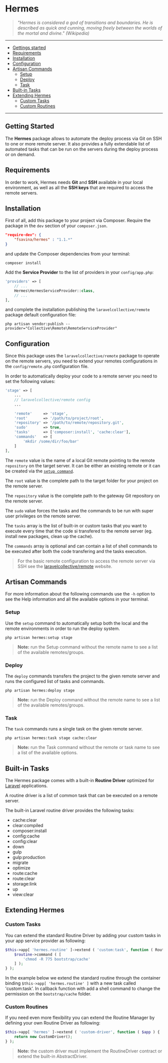# Hermes

> _"Hermes is considered a god of transitions and boundaries. He is described as quick and cunning, moving freely
between the worlds of the mortal and divine." (Wikipedia)_

***

- [Gettings started](#getting-started)
- [Requirements](#requirements)
- [Installation](#installation)
- [Configuration](#configuration)
- [Artisan Commands](#commands)
    - [Setup](#setup-command)
    - [Deploy](#deploy-command)
    - [Task](#task-command)
- [Built-in Tasks](#tasks)
- [Extending Hermes](#extending-hermes)
    - [Custom Tasks](#custom-tasks)
    - [Custom Routines](#custom-routines)

***

<a name="getting-started"></a>
## Getting Started
The **Hermes** package allows to automate the deploy process via Git on SSH to one or more remote server.
It also provides a fully extendable list of automated tasks that can be run on the servers during the deploy
process or on demand.

<a name="requirements"></a>
## Requirements
In order to work, Hermes needs **Git** and **SSH** available in your local environment, as well as all the **SSH keys**
that are required to access the remote servers.

<a name="installation"></a>
## Installation
First of all, add this package to your project via Composer. Require the package in the `dev` section of your `composer.json`.

```json
"require-dev": {
    "fsavina/hermes" : "1.1.*"
}
```

and update the Composer dependencies from your terminal:
```shell
composer install
```

Add the **Service Provider** to the list of providers in your `config/app.php`:
```php
'providers' => [
    // ...
    Hermes\HermesServiceProvider::class,
    // ...
],
```

and complete the installation publishing the `laravelcollective/remote` package default configuration file:
```shell
php artisan vendor:publish --provider="Collective\Remote\RemoteServiceProvider"
```


<a name="configuration"></a>
## Configuration
Since this package uses the `laravelcollective/remote` package to operate on the remote servers, you need
to extend your remotes configurations in the `config/remote.php` configuration file.

In order to automatically deploy your code to a remote server you need to set the following values:
```php
'stage' => [
    ...
    // laravelcollective/remote config
    ...

    'remote'     => 'stage',
    'root'       => '/path/to/project/root',
    'repository' => '/path/to/remote/repository.git',
    'sudo'       => true,
    'tasks'      => ['composer:install', 'cache:clear'],
    'commands'   => [
        'mkdir /some/dir/foo/bar'
    ]
],
```

The `remote` value is the name of a local Git remote pointing to the remote `repository` on the target server. It can be
either an existing remote or it can be created via the [`setup command`](#setup-command).

The `root` value is the complete path to the target folder for your project on the remote server.

The `repository` value is the complete path to the gateway Git repository on the remote server.

The `sudo` value forces the tasks and the commands to be run with super user privileges on the remote server.

The `tasks` array is the list of built-in or custom tasks that you want to execute every time that the code si transfered
to the remote server (eg. install new packages, clean up the cache).

The `commands` array is optional and can contain a list of shell commands to be executed after both the code transfering
and the tasks execution.

> For the basic remote configuration to access the remote server via SSH
see the [laravelcollective/remote](https://laravelcollective.com/docs/5.3/ssh#configuration) website.

<a name="commands"></a>
## Artisan Commands
For more information about the following commands use the `-h` option to see the Help information and all the
available options in your terminal.

<a name="setup-command"></a>
### Setup
Use the `setup` command to automatically setup both the local and the remote environments in order to run the deploy system.
```shell
php artisan hermes:setup stage
```

> **Note:** run the Setup command without the remote name to see a list of the available remotes/groups.

<a name="deploy-command"></a>
### Deploy
The `deploy` commands transfers the project to the given remote server and runs the configured list of tasks and commands.
```shell
php artisan hermes:deploy stage
```

> **Note:** run the Deploy command without the remote name to see a list of the available remotes/groups.

<a name="task-command"></a>
### Task
The `task` commands runs a single task on the given remote server.
```shell
php artisan hermes:task stage cache:clear
```

> **Note:** run the Task command without the remote or task name to see a list of the available options.

<a name="tasks"></a>
## Built-in Tasks
The Hermes package comes with a built-in **Routine Driver** optimized for [Laravel](https://laravel.com/) applications.

A routine driver is a list of common task that can be executed on a remote server.

The built-in Laravel routine driver provides the following tasks:
- cache:clear
- clear:compiled
- composer:install
- config:cache
- config:clear
- down
- gulp
- gulp:production
- migrate
- optimize
- route:cache
- route:clear
- storage:link
- up
- view:clear

<a name="extending-hermes"></a>
## Extending Hermes


<a name="custom-tasks"></a>
### Custom Tasks
You can extend the standard Routine Driver by adding your custom tasks in your app service provider as following:

```php
$this->app[ 'hermes.routine' ]->extend ( 'custom:task', function ( RoutineDriver $routine ) {
    $routine->command ( [
		'chmod -R 775 bootstrap/cache'
    ] );
} );
```

In the example below we extend the standard routine through the container binding `$this->app[ 'hermes.routine' ]` with
a new task called 'custom:task'. In callback function with add a shell command to change the permission on the
`bootstrap/cache` folder.

<a name="custom-routines"></a>
### Custom Routines
If you need even more flexibility you can extend the Routine Manager by defining your own Routine Driver as following:

```php
$this->app[ 'hermes' ]->extend ( 'custom-driver', function ( $app ) {
    return new CustomDriver();
} );
```

> **Note:** the custom driver must implement the RoutineDriver contract or extend the built-in AbstractDriver.
